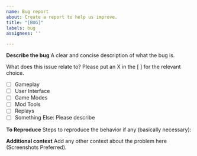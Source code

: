 ```yaml
---
name: Bug report
about: Create a report to help us improve.
title: "[BUG]"
labels: bug
assignees: ''

---
```


**Describe the bug**
A clear and concise description of what the bug is. 

What does this issue relate to? Please put an X in the [ ] for the relevant choice.
 - [ ] Gameplay
 - [ ] User Interface
 - [ ] Game Modes
 - [ ] Mod Tools
 - [ ] Replays
 - [ ] Something Else: Please describe

**To Reproduce**
Steps to reproduce the behavior if any (basically necessary):

**Additional context**
Add any other context about the problem here (Screenshots Preferred).
